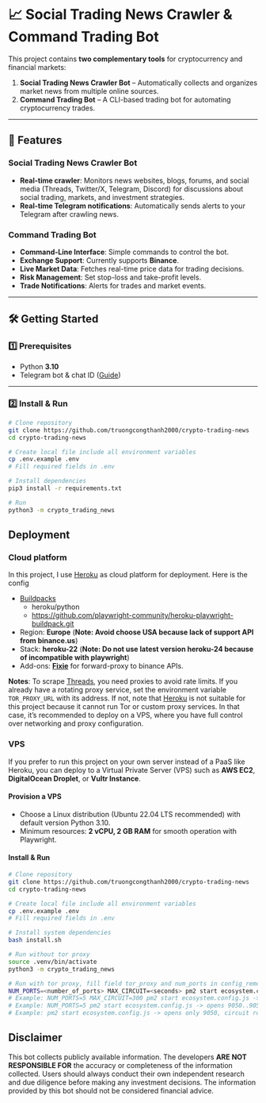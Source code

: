 # 📈 Social Trading News Crawler & Command Trading Bot

This project contains **two complementary tools** for cryptocurrency and financial markets:

1. **Social Trading News Crawler Bot** – Automatically collects and organizes market news from multiple online sources.  
2. **Command Trading Bot** – A CLI-based trading bot for automating cryptocurrency trades.

---

## 🚀 Features

### **Social Trading News Crawler Bot**
- **Real-time crawler**: Monitors news websites, blogs, forums, and social media (Threads, Twitter/X, Telegram, Discord) for discussions about social trading, markets, and investment strategies.
- **Real-time Telegram notifications**: Automatically sends alerts to your Telegram after crawling news.

### **Command Trading Bot**
- **Command-Line Interface**: Simple commands to control the bot.
- **Exchange Support**: Currently supports **Binance**.
- **Live Market Data**: Fetches real-time price data for trading decisions.
- **Risk Management**: Set stop-loss and take-profit levels.
- **Trade Notifications**: Alerts for trades and market events.

---

## 🛠 Getting Started

### 1️⃣ Prerequisites
- Python **3.10**
- Telegram bot & chat ID ([Guide](https://gist.github.com/nafiesl/4ad622f344cd1dc3bb1ecbe468ff9f8a))

---

### 2️⃣ Install & Run

```bash
# Clone repository
git clone https://github.com/truongcongthanh2000/crypto-trading-news
cd crypto-trading-news

# Create local file include all environment variables
cp .env.example .env
# Fill required fields in .env

# Install dependencies
pip3 install -r requirements.txt

# Run
python3 -m crypto_trading_news
```

## Deployment
### Cloud platform
In this project, I use [Heroku](https://www.heroku.com/) as cloud platform for deployment. Here is the config 
- [Buildpacks](https://devcenter.heroku.com/articles/buildpacks)
    - heroku/python
    - https://github.com/playwright-community/heroku-playwright-buildpack.git
- Region: **Europe** (**Note: Avoid choose USA because lack of support API from binance.us**)
- Stack: **heroku-22** (**Note: Do not use latest version heroku-24 because of incompatible with playwright**)
- Add-ons: **[Fixie](https://elements.heroku.com/addons/fixie)** for forward-proxy to binance APIs.

**Notes**: To scrape [Threads](https://www.threads.com), you need proxies to avoid rate limits. If you already have a rotating proxy service, set the environment variable ```TOR_PROXY_URL``` with its address. If not, note that [Heroku](https://www.heroku.com) is not suitable for this project because it cannot run Tor or custom proxy services. In that case, it’s recommended to deploy on a VPS, where you have full control over networking and proxy configuration.
### VPS
If you prefer to run this project on your own server instead of a PaaS like Heroku, you can deploy to a Virtual Private Server (VPS) such as **AWS EC2**, **DigitalOcean Droplet**, or **Vultr Instance**.

#### Provision a VPS
   - Choose a Linux distribution (Ubuntu 22.04 LTS recommended) with default version Python 3.10.
   - Minimum resources: **2 vCPU, 2 GB RAM** for smooth operation with Playwright.
#### Install & Run
```bash
# Clone repository
git clone https://github.com/truongcongthanh2000/crypto-trading-news
cd crypto-trading-news

# Create local file include all environment variables
cp .env.example .env
# Fill required fields in .env

# Install system dependencies
bash install.sh

# Run without tor proxy
source .venv/bin/activate
python3 -m crypto_trading_news

# Run with tor proxy, fill field tor_proxy and num_ports in config_remote.yaml, ex: "socks5://127.0.0.1:9050", 4
NUM_PORTS=<number_of_ports> MAX_CIRCUIT=<seconds> pm2 start ecosystem.config.js
# Example: NUM_PORTS=5 MAX_CIRCUIT=300 pm2 start ecosystem.config.js -> opens 9050..9054, circuit rotates every 300s
# Example: NUM_PORTS=5 pm2 start ecosystem.config.js -> opens 9050..9052, circuit rotates every 600s
# Example: pm2 start ecosystem.config.js -> opens only 9050, circuit rotates every 600s
```
## Disclaimer

This bot collects publicly available information. The developers **ARE NOT RESPONSIBLE FOR** the accuracy or completeness of the information collected. Users should always conduct their own independent research and due diligence before making any investment decisions. The information provided by this bot should not be considered financial advice.
